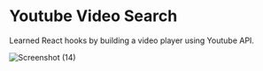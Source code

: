 <h1>Youtube Video Search</h1>

Learned React hooks by building a video player using Youtube API.

![Screenshot (14)](https://user-images.githubusercontent.com/47575608/102700679-711d9a80-4204-11eb-9c88-ed03edc5f66c.png)
